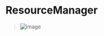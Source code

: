 # ResourceManager
>![image](https://user-images.githubusercontent.com/98751980/232856132-3f624439-2a56-4560-8e52-982b54aff268.png)
